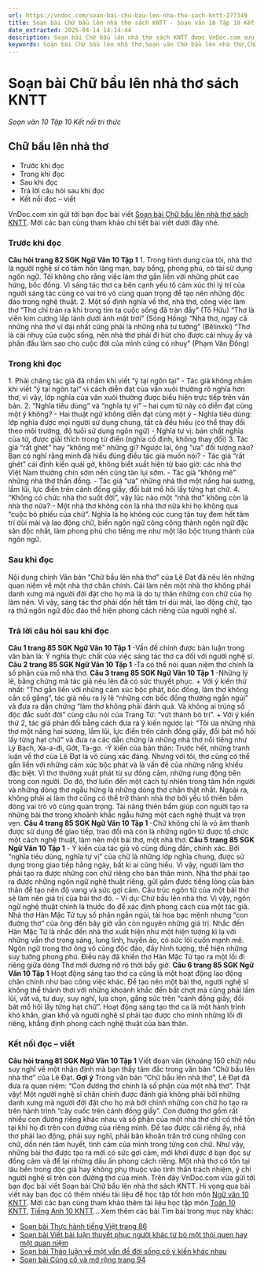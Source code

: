 ```yaml
---
url: https://vndoc.com/soan-bai-chu-bau-len-nha-tho-sach-kntt-277349
title: Soạn bài Chữ bầu lên nhà thơ sách KNTT - Soạn văn 10 Tập 10 Kết nối tri thức - VnDoc.com
date_extracted: 2025-04-14 14:14:44
description: Soạn bài Chữ bầu lên nhà thơ sách KNTT được VnDoc.com sưu tầm và xin gửi tới bạn đọc cùng tham khảo.
keywords: Soạn bài Chữ bầu lên nhà thơ,Soạn văn Chữ bầu lên nhà thơ,Chữ bầu lên nhà thơ,soạn văn 10,ngữ văn 10,ngữ văn 10 kntt
---
```


# Soạn bài Chữ bầu lên nhà thơ sách KNTT
 _Soạn văn 10 Tập 10 Kết nối tri thức_
## Chữ bầu lên nhà thơ
  * Trước khi đọc
  * Trong khi đọc
  * Sau khi đọc
  * Trả lời câu hỏi sau khi đọc
  * Kết nối đọc – viết

VnDoc.com xin gửi tới bạn đọc bài viết [Soạn bài Chữ bầu lên nhà thơ sách KNTT](<https://vndoc.com/soan-bai-chu-bau-len-nha-tho-sach-kntt-277349>). Mời các bạn cùng tham khảo chi tiết bài viết dưới đây nhé.
### Trước khi đọc
**Câu hỏi trang 82 SGK Ngữ Văn 10 Tập 1**
1\. Trong hình dung của tôi, nhà thơ là người nghệ sĩ có tâm hồn lãng mạn, bay bổng, phong phú, có tài sử dụng ngôn ngữ. Tôi không cho rằng việc làm thơ gắn liền với những phút cao hứng, bốc đồng. Vì sáng tác thơ ca bên cạnh yếu tố cảm xúc thì lý trí của người sáng tác cũng có vai trò vô cùng quan trọng để tạo nên những độc đáo trong nghệ thuật.
2\. Một số định nghĩa về thơ, nhà thơ, công việc làm thơ
“Thơ chỉ tràn ra khi trong tim ta cuộc sống đã tràn đầy” \(Tố Hữu\)
“Thơ là viên kim cương lấp lánh dưới ánh mặt trời” \(Sóng Hồng\)
“Nhà thơ, ngay cả những nhà thơ vĩ đại nhất cũng phải là những nhà tư tưởng” \(Bêlinxki\)
“Thơ là cái nhuỵ của cuộc sống, nên nhà thơ phải đi hút cho được cái nhuỵ ấy và phấn đấu làm sao cho cuộc đời của mình cũng có nhuỵ” \(Phạm Văn Đồng\)
### Trong khi đọc
1\. Phải chăng tác giả đã nhầm khi viết “ý tại ngôn tại”
\- Tác giả không nhầm khi viết “ý tại ngôn tại” vì cách diễn đạt của văn xuôi thường rõ nghĩa hơn thơ, vì vậy, lớp nghĩa của văn xuôi thường được biểu hiện trực tiếp trên văn bản.
2\. “Nghĩa tiêu dùng” và “nghĩa tự vị” – hai cụm từ này có diễn đạt cùng một ý không?
\- Hai thuật ngữ không diễn đạt cùng một ý
\- Nghĩa tiêu dùng: lớp nghĩa được mọi người sử dụng chung, tất cả đều hiểu \(có thể thay đổi theo môi trường, độ tuổi sử dụng ngôn ngữ\)
\- Nghĩa tự vị: bản chất nghĩa của từ, được giải thích trong từ điển \(nghĩa cố định, không thay đổi\)
3\. Tác giả “rất ghét” hay “không mê” những gì? Ngược lại, ông “ưa” đối tượng nào? Bạn có nghĩ rằng mình đã hiểu đúng điều tác giả muốn nói?
\- Tác giả “rất ghét” cái định kiến quái gở, không biết xuất hiện từ bao giờ: các nhà thơ Việt Nam thường chín sớm nên cũng tàn lụi sớm.
\- Tác giả “không mê” những nhà thơ thần đồng.
\- Tác giả “ưa” những nhà thơ một nắng hai sương, lầm lũi, lực điền trên cánh đồng giấy, đổi bát mồ hôi lấy từng hạt chữ.
4\. “Không có chức nhà thơ suốt đời”, vậy lúc nào một “nhà thơ” không còn là nhà thơ nữa?
\- Một nhà thơ không còn là nhà thơ nữa khi họ không qua “cuộc bỏ phiếu của chữ”. Nghĩa là họ không cúc cung tận tuỵ đem hết tâm trí dùi mài và lao động chữ, biến ngôn ngữ công cộng thành ngôn ngữ đặc sản độc nhất, làm phong phú cho tiếng mẹ như một lão bộc trung thành của ngôn ngữ.
### Sau khi đọc
Nội dung chính
Văn bản “Chữ bầu lên nhà thơ” của Lê Đạt đã nêu lên những quan niệm về một nhà thơ chân chính. Cái làm nên một nhà thơ không phải danh xưng mà người đời đặt cho họ mà là do tự thân những con chữ của họ làm nên. Vì vậy, sáng tác thơ phải dồn hết tâm trí dùi mài, lao động chữ, tạo ra thứ ngôn ngữ độc đáo thể hiện phong cách riêng của người nghệ sĩ.
### Trả lời câu hỏi sau khi đọc
**Câu 1 trang 85 SGK Ngữ Văn 10 Tập 1**
-Vấn đề chính được bàn luận trong văn bản là: Ý nghĩa thực chất của việc sáng tác thơ ca đối với người nghệ sĩ.
**Câu 2 trang 85 SGK Ngữ Văn 10 Tập 1**
-Ta có thể nói quan niệm thơ chính là số phận của mổ nhà thơ.
**Câu 3 trang 85 SGK Ngữ Văn 10 Tập 1**
-Những lý lẽ, bằng chứng mà tác giả nêu lên đã có sức thuyết phục.
\+ Với ý kiến thứ nhất: “Thơ gắn liền với những cảm xúc bộc phát, bốc đồng, làm thơ không cần cố gắng”, tác giả nêu ra lý lẽ “những cơn bốc đồng thường ngắn ngủi” và đưa ra dẫn chứng “làm thơ không phải đánh quả. Và không ai trúng số độc đắc suốt đời” cùng câu nói của Trang Tử: “vứt thánh bỏ trí”.
\+ Với ý kiến thứ 2, tác giả phản đối bằng cách đưa ra ý kiến ngược lại: “Tôi ưa những nhà thơ một nắng hai sương, lầm lũi, lực điền trên cánh đồng giấy, đổi bát mồ hôi lấy từng hạt chữ” và đưa ra các dẫn chứng là những nhà thơ nổi tiếng như Lý Bạch, Xa-a-đi, Gớt, Ta-go.
-Ý kiến của bản thân: Trước hết, những tranh luận về thơ của Lê Đạt là vô cùng xác đáng. Nhưng với tôi, thơ cũng có thể gắn liền với những cảm xúc bộc phát và là vấn đề của những năng khiếu đặc biệt. Vì thơ thường xuất phát từ sự đồng cảm, những rung động bên trong con người. Do đó, thơ luôn đến một cách tự nhiên trong tâm hồn người và những dòng thơ ngẫu hứng là những dòng thơ chân thật nhất. Ngoài ra, không phải ai làm thơ cũng có thể trở thành nhà thơ bởi yếu tố thiên bẩm đóng vai trò vô cùng quan trọng. Tài năng thiên bẩm giúp con người tạo ra những bài thơ trong khoảnh khắc ngẫu hứng một cách nghệ thuật và trọn vẹn.
**Câu 4 trang 85 SGK Ngữ Văn 10 Tập 1**
-Chữ không chỉ là vỏ âm thanh được sử dụng để giao tiếp, trao đổi mà còn là những ngôn từ được tổ chức một cách nghệ thuật, làm nên một bài thơ, một nhà thơ.
**Câu 5 trang 85 SGK Ngữ Văn 10 Tập 1**
\- Ý kiến của tác giả vô cùng đúng đắn, chính xác. Bởi “nghĩa tiêu dùng, nghĩa tự vị” của chữ là những lớp nghĩa chung, được sử dụng trong giao tiếp hằng ngày, bất kì ai cũng hiểu. Vì vậy, người làm thơ phải tạo ra được những con chữ riêng cho bản thân mình. Nhà thơ phải tạo ra được những ngôn ngữ nghệ thuật riêng, gửi gắm được tiếng lòng của bản thân để tạo nên độ vang và sức gợi cảm. Cấu trúc ngôn từ của một bài thơ sẽ làm nên giá trị của bài thơ đó.
\- Ví dụ: Chữ bầu lên nhà thơ. Vì vậy, ngôn ngữ nghệ thuật chính là thước đo để xác định phong cách của một tác giả. Nhà thơ Hàn Mặc Tử tuy số phận ngắn ngủi, tài hoa bạc mệnh nhưng “con đường thơ” của ông đến bây giờ vẫn còn nguyên những giá trị. Nhắc đến Hàn Mặc Tử là nhắc đến nhà thơ xuất hiện như một hiện tượng kì lạ với những vần thơ trong sáng, lung linh, huyền ảo, có sức lôi cuốn mạnh mẽ. Ngôn ngữ trong thơ ông vô cùng độc đáo, đầy hình tượng, thể hiện những suy tưởng phong phú. Điều này đã khiến thơ Hàn Mặc Tử tạo ra một lối đi riêng giữa dòng Thơ mới đương nở rộ thời bấy giờ.
**Câu 6 trang 85 SGK Ngữ Văn 10 Tập 1**
Hoạt động sáng tạo thơ ca cũng là một hoạt động lao động chân chính như bao công việc khác. Để tạo nên một bài thơ, người nghệ sĩ không thể thảnh thơi với những khoảnh khắc đến bất chợt mà cũng phải lầm lũi, vất vả, tư duy, suy nghĩ, lựa chọn, gắng sức trên “cánh đồng giấy, đổi bát mồ hôi lấy từng hạt chữ”. Hoạt động sáng tạo thơ ca là một hành trình khó khăn, gian khổ và người nghệ sĩ phải tạo được cho mình những lối đi riêng, khẳng định phong cách nghệ thuật của bản thân.
### Kết nối đọc – viết
**Câu hỏi trang 81 SGK Ngữ Văn 10 Tập 1**
Viết đoạn văn \(khoảng 150 chữ\) nêu suy nghĩ về một nhận định mà bạn thấy tâm đắc trong văn bản “Chữ bầu lên nhà thơ” của Lê Đạt.
**Gợi ý**
Trong văn bản “Chữ bầu lên nhà thơ”, Lê Đạt đã đưa ra quan niệm: “Con đường thơ chính là số phận của một nhà thơ”. Thật vậy\! Một người nghệ sĩ chân chính được đánh giá không phải bởi những danh xưng mà người đời đặt cho họ mà bởi chính những con chữ họ tạo ra trên hành trình “cày cuốc trên cánh đồng giấy”. Con đường thơ gồm rất nhiều con đường riêng khác nhau và số phận của một nhà thơ chỉ có thể tồn tại khi họ đi trên con đường của riêng mình. Để tạo được cái riêng ấy, nhà thơ phải lao động, phải suy nghĩ, phải băn khoăn trăn trở cùng những con chữ, dồn nén tâm huyết, tình cảm của mình trong từng con chữ. Như vậy, những bài thơ được tạo ra mới có sức gợi cảm, mới khơi được ở bạn đọc sự đồng cảm và để lại những dấu ấn phong cách riêng. Một nhà thơ có tồn tại lâu bền trong độc giả hay không phụ thuộc vào tinh thần trách nhiệm, ý chí người nghệ sĩ trên con đường thơ của mình.
Trên đây VnDoc.com vừa gửi tới bạn đọc bài viết Soạn bài Chữ bầu lên nhà thơ sách KNTT. Hi vọng qua bài viết này bạn đọc có thêm nhiều tài liệu để học tập tốt hơn môn [Ngữ văn 10 KNTT](<https://vndoc.com/ngu-van-10-ket-noi-tri-thuc-tap1>). Mời các bạn cùng tham khảo thêm tài liệu học tập môn [Toán 10 KNTT](<https://vndoc.com/toan-10-ket-noi-tri-thuc-tap1>), [Tiếng Anh 10 KNTT](<https://vndoc.com/tieng-anh-10-moi>)...
Xem thêm các bài Tìm bài trong mục này khác:
  * [Soạn bài Thực hành tiếng Việt trang 86](</soan-bai-thuc-hanh-tieng-viet-trang-86-sach-kntt-277351>)
  * [Soạn bài Viết bài luận thuyết phục người khác từ bỏ một thói quen hay một quan niệm](</soan-bai-viet-bai-luan-thuyet-phuc-nguoi-khac-tu-bo-mot-thoi-quen-hay-mot-quan-niem-sach-kntt-277353>)
  * [Soạn bài Thảo luận về một vấn đề đời sống có ý kiến khác nhau](</soan-bai-thao-luan-ve-mot-van-de-doi-song-co-y-kien-khac-nhau-sach-kntt-277354>)
  * [Soạn bài Củng cố và mở rộng trang 94](</soan-bai-cung-co-va-mo-rong-trang-94-sach-kntt-277357>)

